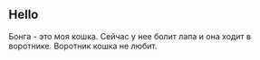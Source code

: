 ## Hello

Бонга - это моя кошка.
Сейчас у нее болит лапа и она ходит в воротнике. Воротник кошка не любит.
